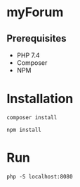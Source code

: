 # myForum

## Prerequisites

- PHP 7.4
- Composer
- NPM

# Installation

`composer install`

`npm install`

# Run

`php -S localhost:8080`